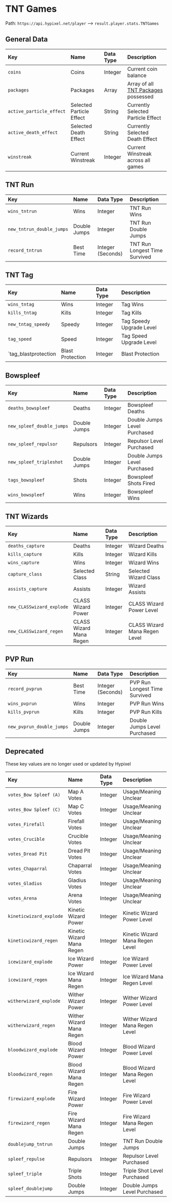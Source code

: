 # TNT Games
Path: `https://api.hypixel.net/player` --> `result.player.stats.TNTGames`

## General Data

|Key|Name|Data Type|Description|
|:--|:--|:--|:--|
|`coins`|Coins|Integer|Current coin balance|
|`packages`|Packages|Array|Array of all [TNT Packages]() possessed|
|`active_particle_effect`|Selected Particle Effect|String|Currently Selected Particle Effect|
|`active_death_effect`|Selected Death Effect|String|Currently Selected Death Effect|
|`winstreak`|Current Winstreak|Integer|Current Winstreak across all games|

## TNT Run
|Key|Name|Data Type|Description|
|:--|:--|:--|:--|
|`wins_tntrun`|Wins|Integer|TNT Run Wins|
|`new_tntrun_double_jumps`|Double Jumps|Integer|TNT Run Double Jumps|
|`record_tntrun`|Best Time|Integer (Seconds)|TNT Run Longest Time Survived|

## TNT Tag
|Key|Name|Data Type|Description|
|:--|:--|:--|:--|
|`wins_tntag`|Wins|Integer|Tag Wins|
|`kills_tntag`|Kills|Integer|Tag Kills|
|`new_tntag_speedy`|Speedy|Integer|Tag Speedy Upgrade Level|
|`tag_speed`|Speed|Integer|Tag Speed Upgrade Level|
|`tag_blastprotection|Blast Protection|Integer|Blast Protection

## Bowspleef
|Key|Name|Data Type|Description|
|:--|:--|:--|:--|
|`deaths_bowspleef`|Deaths|Integer|Bowspleef Deaths|
|`new_spleef_double_jumps`|Double Jumps|Integer|Double Jumps Level Purchased|
|`new_spleef_repulsor`|Repulsors|Integer|Repulsor Level Purchased|
|`new_spleef_tripleshot`|Double Jumps|Integer|Double Jumps Level Purchased|
|`tags_bowspleef`|Shots|Integer|Bowspleef Shots Fired|
|`wins_bowspleef`|Wins|Integer|Bowspleef Wins|


## TNT Wizards
|Key|Name|Data Type|Description|
|:--|:--|:--|:--|
|`deaths_capture`|Deaths|Integer|Wizard Deaths|
|`kills_capture `|Kills|Integer|Wizard Kills|
|`wins_capture`|Wins|Integer|Wizard Wins|
|`capture_class`|Selected Class|String|Selected Wizard Class|
|`assists_capture`|Assists|Integer|Wizard Assists|
|`new_CLASSwizard_explode`|CLASS Wizard Power|Integer|CLASS Wizard Power Level|
|`new_CLASSwizard_regen`|CLASS Wizard Mana Regen|Integer|CLASS Wizard Mana Regen Level|


## PVP Run
|Key|Name|Data Type|Description|
|:--|:--|:--|:--|
|`record_pvprun`|Best Time|Integer (Seconds)|PVP Run Longest Time Survived|
|`wins_pvprun`|Wins|Integer|PVP Run Wins|
|`kills_pvprun`|Kills|Integer|PVP Run Kills|
|`new_pvprun_double_jumps`|Double Jumps|Integer|Double Jumps Level Purchased|

## Deprecated
These key values are no longer used or updated by Hypixel

|Key|Name|Data Type|Description|
|:--|:--|:--|:--|
|`votes_Bow Spleef (A)`|Map A Votes|Integer|Usage/Meaning Unclear|
|`votes_Bow Spleef (C)`|Map C Votes|Integer|Usage/Meaning Unclear|
|`votes_Firefall`|Firefall Votes|Integer|Usage/Meaning Unclear|
|`votes_Crucible`|Crucible Votes|Integer|Usage/Meaning Unclear|
|`votes_Dread Pit`|Dread Pit Votes|Integer|Usage/Meaning Unclear|
|`votes_Chaparral`|Chaparral Votes|Integer|Usage/Meaning Unclear|
|`votes_Gladius`|Gladius Votes|Integer|Usage/Meaning Unclear|
|`votes_Arena`|Arena Votes|Integer|Usage/Meaning Unclear|
|`kineticwizard_explode`|Kinetic Wizard Power|Integer|Kinetic Wizard Power Level|
|`kineticwizard_regen`|Kinetic Wizard Mana Regen|Integer|Kinetic Wizard Mana Regen Level|
|`icewizard_explode`|Ice Wizard Power|Integer|Ice Wizard Power Level|
|`icewizard_regen`|Ice Wizard Mana Regen|Integer|Ice Wizard Mana Regen Level|
|`witherwizard_explode`|Wither Wizard Power|Integer|Wither Wizard Power Level|
|`witherwizard_regen`|Wither Wizard Mana Regen|Integer|Wither Wizard Mana Regen Level|
|`bloodwizard_explode`|Blood Wizard Power|Integer|Blood Wizard Power Level|
|`bloodwizard_regen`|Blood Wizard Mana Regen|Integer|Blood Wizard Mana Regen Level|
|`firewizard_explode`|Fire Wizard Power|Integer|Fire Wizard Power Level|
|`firewizard_regen`|Fire Wizard Mana Regen|Integer|Fire Wizard Mana Regen Level|
|`doublejump_tntrun`|Double Jumps|Integer|TNT Run Double Jumps|
|`spleef_repulse`|Repulsors|Integer|Repulsor Level Purchased|
|`spleef_triple`|Triple Shots|Integer|Triple Shot Level Purchased|
|`spleef_doublejump`|Double Jumps|Integer|Double Jumps Level Purchased|